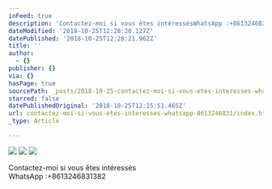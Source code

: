 ```yaml
---
inFeed: true
description: 'Contactez-moi si vous êtes intéressésWhatsApp :+8613246831382'
dateModified: '2018-10-25T12:28:20.127Z'
datePublished: '2018-10-25T12:28:21.962Z'
title: ''
author:
  - {}
publisher: {}
via: {}
hasPage: true
sourcePath: _posts/2018-10-25-contactez-moi-si-vous-etes-interesses-whatsapp-8613246831.md
starred: false
datePublishedOriginal: '2018-10-25T12:15:51.465Z'
url: contactez-moi-si-vous-etes-interesses-whatsapp-8613246831/index.html
_type: Article

---
```

![](https://the-grid-user-content.s3-us-west-2.amazonaws.com/1fe02b30-ecd4-4f0f-bc35-a9504bbbc1cd.jpg)
![](https://the-grid-user-content.s3-us-west-2.amazonaws.com/545488b0-6792-47f5-86f8-e2cb75f90e7e.jpg)
![](https://s3-us-west-2.amazonaws.com/the-grid-img/p/41a5b229c4be01610b0e6103f1a49f0d082f2da3.jpg)

Contactez-moi si vous êtes intéressés  
WhatsApp :+8613246831382